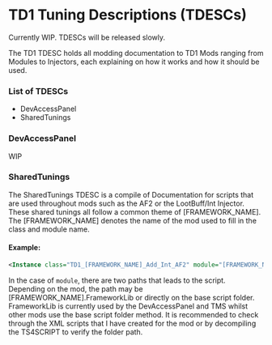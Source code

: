# TD1 Tuning Descriptions (TDESCs)

Currently WIP. TDESCs will be released slowly.

The TD1 TDESC holds all modding documentation to TD1 Mods ranging from Modules to Injectors, each explaining on how it works and how it should be used.

### List of TDESCs

* DevAccessPanel
* SharedTunings

### DevAccessPanel

WIP

### SharedTunings

The SharedTunings TDESC is a compile of Documentation for scripts that are used throughout mods such as the AF2 or the LootBuff/Int Injector. These shared tunings all follow a common theme of [FRAMEWORK_NAME]. The [FRAMEWORK_NAME] denotes the name of the mod used to fill in the class and module name.

#### Example:

```xml
<Instance class="TD1_[FRAMEWORK_NAME]_Add_Int_AF2" module="[FRAMEWORK_NAME].FrameworkLib.TD1_[FRAMEWORK_NAME]_Add_Int_AF2 OR TD1_[FRAMEWORK_NAME]_Add_Int_AF2" />
```

In the case of `module`, there are two paths that leads to the script. Depending on the mod, the path may be [FRAMEWORK_NAME].FrameworkLib or directly on the base script folder. FrameworkLib is currently used by the DevAccessPanel and TMS whilst other mods use the base script folder method. It is recommended to check through the XML scripts that I have created for the mod or by decompiling the TS4SCRIPT to verify the folder path.
